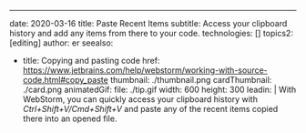 ---
date: 2020-03-16
title: Paste Recent Items
subtitle: Access your clipboard history and add any items from there to your code.
technologies: []
topics2: [editing]
author: er
seealso:
- title: Copying and pasting code
  href: https://www.jetbrains.com/help/webstorm/working-with-source-code.html#copy_paste
thumbnail: ./thumbnail.png
cardThumbnail: ./card.png
animatedGif:
  file: ./tip.gif
  width: 600
  height: 300
leadin: |
  With WebStorm, you can quickly access your clipboard history with 
  *Ctrl+Shift+V/Cmd+Shift+V* and paste any of the recent items copied 
  there into an opened file. 
